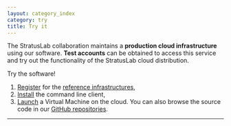 ```yaml
---
layout: category_index
category: try
title: Try it
---
```


The StratusLab collaboration maintains a **production cloud
infrastructure** using our software.  **Test accounts** can be
obtained to access this service and try out the functionality of the
StratusLab cloud distribution.

Try the software!
   1. [Register](https://register.stratuslab.eu:8444/) for the [reference
      infrastructures](/try%20it/2012/02/10/try-reference-cloud-infrastructures.html),
   2. [Install](/try%20it/2012/01/19/install-user-cli-installation.html)
      the command line client, 
   3. [Launch](/try%20it/2012/10/03/try-launch-vm.html) a Virtual Machine on
      the cloud.
You can also browse the source code in our [GitHub
repositories](https://github.com/StratusLab).

---------------



